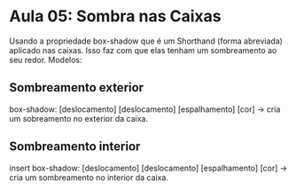 # Aula 05: Sombra nas Caixas

Usando a propriedade box-shadow que é um Shorthand (forma abreviada) aplicado nas caixas. Isso faz com que elas tenham um sombreamento ao seu redor. Modelos:

## Sombreamento exterior
 box-shadow: [deslocamento] [deslocamento] [espalhamento] [cor] -> cria um sobreamento no exterior da caixa.

## Sombreamento interior
 insert box-shadow: [deslocamento] [deslocamento] [espalhamento] [cor] -> cria um sombreamento no interior da caixa.
